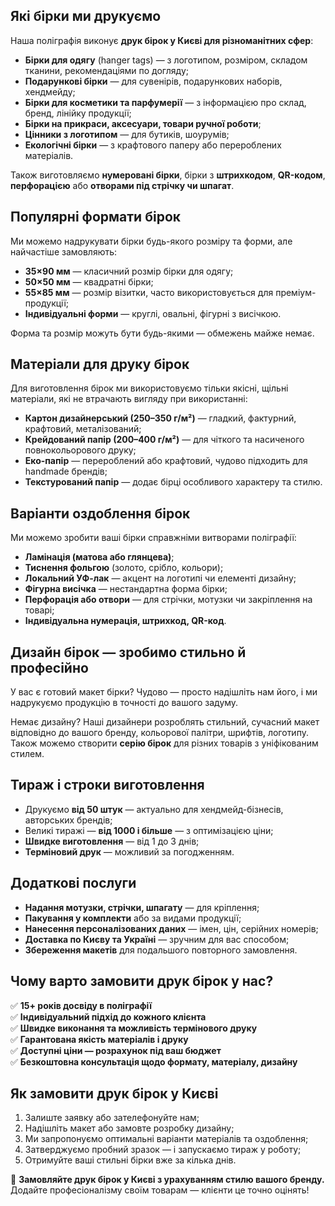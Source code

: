 ## Які бірки ми друкуємо

Наша поліграфія виконує **друк бірок у Києві для різноманітних сфер**:

- **Бірки для одягу** (hanger tags) — з логотипом, розміром, складом тканини, рекомендаціями по догляду;
- **Подарункові бірки** — для сувенірів, подарункових наборів, хендмейду;
- **Бірки для косметики та парфумерії** — з інформацією про склад, бренд, лінійку продукції;
- **Бірки на прикраси, аксесуари, товари ручної роботи**;
- **Цінники з логотипом** — для бутиків, шоурумів;
- **Екологічні бірки** — з крафтового паперу або перероблених матеріалів.

Також виготовляємо **нумеровані бірки**, бірки з **штрихкодом**, **QR-кодом**, **перфорацією** або **отворами під стрічку чи шпагат**.

## Популярні формати бірок

Ми можемо надрукувати бірки будь-якого розміру та форми, але найчастіше замовляють:

- **35×90 мм** — класичний розмір бірки для одягу;
- **50×50 мм** — квадратні бірки;
- **55×85 мм** — розмір візитки, часто використовується для преміум-продукції;
- **Індивідуальні форми** — круглі, овальні, фігурні з висічкою.

Форма та розмір можуть бути будь-якими — обмежень майже немає.

## Матеріали для друку бірок

Для виготовлення бірок ми використовуємо тільки якісні, щільні матеріали, які не втрачають вигляду при використанні:

- **Картон дизайнерський (250–350 г/м²)** — гладкий, фактурний, крафтовий, металізований;
- **Крейдований папір (200–400 г/м²)** — для чіткого та насиченого повнокольорового друку;
- **Еко-папір** — перероблений або крафтовий, чудово підходить для handmade брендів;
- **Текстурований папір** — додає бірці особливого характеру та стилю.

## Варіанти оздоблення бірок

Ми можемо зробити ваші бірки справжніми витворами поліграфії:

- **Ламінація (матова або глянцева)**;
- **Тиснення фольгою** (золото, срібло, кольори);
- **Локальний УФ-лак** — акцент на логотипі чи елементі дизайну;
- **Фігурна висічка** — нестандартна форма бірки;
- **Перфорація або отвори** — для стрічки, мотузки чи закріплення на товарі;
- **Індивідуальна нумерація, штрихкод, QR-код**.

## Дизайн бірок — зробимо стильно й професійно

У вас є готовий макет бірки? Чудово — просто надішліть нам його, і ми надрукуємо продукцію в точності до вашого задуму.

Немає дизайну? Наші дизайнери розроблять стильний, сучасний макет відповідно до вашого бренду, кольорової палітри, шрифтів, логотипу. Також можемо створити **серію бірок** для різних товарів з уніфікованим стилем.

## Тираж і строки виготовлення

- Друкуємо **від 50 штук** — актуально для хендмейд-бізнесів, авторських брендів;
- Великі тиражі — **від 1000 і більше** — з оптимізацією ціни;
- **Швидке виготовлення** — від 1 до 3 днів;
- **Терміновий друк** — можливий за погодженням.

## Додаткові послуги

- **Надання мотузки, стрічки, шпагату** — для кріплення;
- **Пакування у комплекти** або за видами продукції;
- **Нанесення персоналізованих даних** — імен, цін, серійних номерів;
- **Доставка по Києву та Україні** — зручним для вас способом;
- **Збереження макетів** для подальшого повторного замовлення.

## Чому варто замовити друк бірок у нас?

✅ **15+ років досвіду в поліграфії**  
✅ **Індивідуальний підхід до кожного клієнта**  
✅ **Швидке виконання та можливість термінового друку**  
✅ **Гарантована якість матеріалів і друку**  
✅ **Доступні ціни — розрахунок під ваш бюджет**  
✅ **Безкоштовна консультація щодо формату, матеріалу, дизайну**

## Як замовити друк бірок у Києві

1. Залиште заявку або зателефонуйте нам;
2. Надішліть макет або замовте розробку дизайну;
3. Ми запропонуємо оптимальні варіанти матеріалів та оздоблення;
4. Затверджуємо пробний зразок — і запускаємо тираж у роботу;
5. Отримуйте ваші стильні бірки вже за кілька днів.

🎯 **Замовляйте друк бірок у Києві з урахуванням стилю вашого бренду.**  
Додайте професіоналізму своїм товарам — клієнти це точно оцінять!
